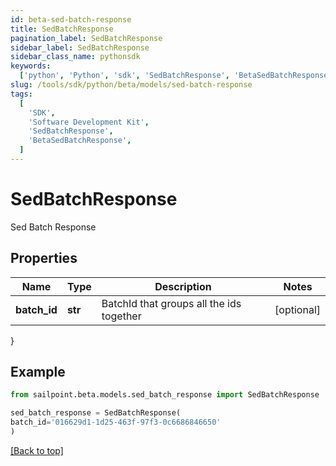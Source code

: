 ```yaml
---
id: beta-sed-batch-response
title: SedBatchResponse
pagination_label: SedBatchResponse
sidebar_label: SedBatchResponse
sidebar_class_name: pythonsdk
keywords:
  ['python', 'Python', 'sdk', 'SedBatchResponse', 'BetaSedBatchResponse']
slug: /tools/sdk/python/beta/models/sed-batch-response
tags:
  [
    'SDK',
    'Software Development Kit',
    'SedBatchResponse',
    'BetaSedBatchResponse',
  ]
---
```


# SedBatchResponse

Sed Batch Response

## Properties

| Name | Type | Description | Notes |
| --- | --- | --- | --- |
| **batch_id** | **str** | BatchId that groups all the ids together | [optional] |

}

## Example

```python
from sailpoint.beta.models.sed_batch_response import SedBatchResponse

sed_batch_response = SedBatchResponse(
batch_id='016629d1-1d25-463f-97f3-0c6686846650'
)

```

[[Back to top]](#)

